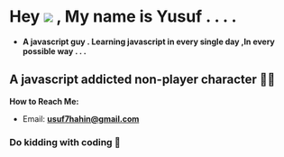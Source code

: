 # Hey ![](https://user-images.githubusercontent.com/18350557/176309783-0785949b-9127-417c-8b55-ab5a4333674e.gif) , My name is Yusuf . . . .
- **A javascript guy . Learning javascript in every single day ,In every possible way  .  .  .** 

## A javascript addicted non-player character 🧟‍♂️

**How to Reach Me:**
- Email: **usuf7hahin@gmail.com**

### Do kidding with coding 🧩 


